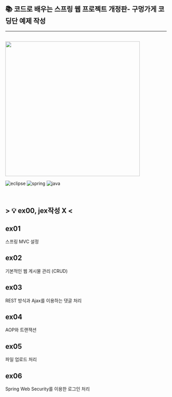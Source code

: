## 📚 코드로 배우는 스프링 웹 프로젝트 개정판- 구멍가게 코딩단 예제 작성
---
<br>

<img src="https://user-images.githubusercontent.com/92353613/211622755-ff32784e-ae60-4458-a769-5dcc05308964.png" style="height:30em;"/>

![eclipse](https://img.shields.io/badge/eclipse-2C2255?style=for-the-badge&logo=eclipseide&logoColor=white)
![spring](https://img.shields.io/badge/spring-6DB33F?style=for-the-badge&logo=spring&logoColor=white)
![java](https://img.shields.io/badge/java-1.8-2F2625?style=for-the-badge&logo=coffeescript&logoColor=white) 

<br/>

## > 💡 ex00, jex작성 X <


## ex01 
스프링 MVC 설정
## ex02 
기본적인 웹 게시물 관리 (CRUD)
## ex03 
REST 방식과 Ajax를 이용하는 댓글 처리
## ex04 
AOP와 트랜잭션
## ex05 
파일 업로드 처리
## ex06 
Spring Web Security를 이용한 로그인 처리